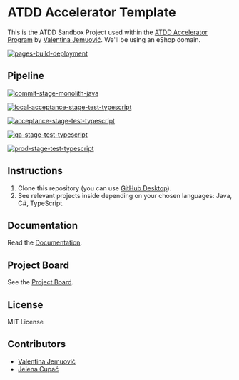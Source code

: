 # ATDD Accelerator Template

This is the ATDD Sandbox Project used within the [ATDD Accelerator Program](https://atdd-accelerator.optivem.com/) by [Valentina Jemuović](https://www.linkedin.com/in/valentinajemuovic/). We'll be using an eShop domain.

[![pages-build-deployment](https://github.com/valentinajemuovic/repo-66eede85-90a1-4c98-838d-48299c1bf485/actions/workflows/pages/pages-build-deployment/badge.svg)](https://github.com/valentinajemuovic/repo-66eede85-90a1-4c98-838d-48299c1bf485/actions/workflows/pages/pages-build-deployment)

## Pipeline

[![commit-stage-monolith-java](https://github.com/valentinajemuovic/repo-66eede85-90a1-4c98-838d-48299c1bf485/actions/workflows/commit-stage-monolith-java.yml/badge.svg)](https://github.com/valentinajemuovic/repo-66eede85-90a1-4c98-838d-48299c1bf485/actions/workflows/commit-stage-monolith-java.yml)

[![local-acceptance-stage-test-typescript](https://github.com/valentinajemuovic/repo-66eede85-90a1-4c98-838d-48299c1bf485/actions/workflows/local-acceptance-stage-test-typescript.yml/badge.svg)](https://github.com/valentinajemuovic/repo-66eede85-90a1-4c98-838d-48299c1bf485/actions/workflows/local-acceptance-stage-test-typescript.yml)

[![acceptance-stage-test-typescript](https://github.com/valentinajemuovic/repo-66eede85-90a1-4c98-838d-48299c1bf485/actions/workflows/acceptance-stage-test-typescript.yml/badge.svg)](https://github.com/valentinajemuovic/repo-66eede85-90a1-4c98-838d-48299c1bf485/actions/workflows/acceptance-stage-test-typescript.yml)

[![qa-stage-test-typescript](https://github.com/valentinajemuovic/repo-66eede85-90a1-4c98-838d-48299c1bf485/actions/workflows/qa-stage-test-typescript.yml/badge.svg)](https://github.com/valentinajemuovic/repo-66eede85-90a1-4c98-838d-48299c1bf485/actions/workflows/qa-stage-test-typescript.yml)

[![prod-stage-test-typescript](https://github.com/valentinajemuovic/repo-66eede85-90a1-4c98-838d-48299c1bf485/actions/workflows/prod-stage-test-typescript.yml/badge.svg)](https://github.com/valentinajemuovic/repo-66eede85-90a1-4c98-838d-48299c1bf485/actions/workflows/prod-stage-test-typescript.yml)

## Instructions

1. Clone this repository (you can use [GitHub Desktop](https://desktop.github.com/download/)).
2. See relevant projects inside depending on your chosen languages: Java, C#, TypeScript.

## Documentation

Read the [Documentation](https://optivem.github.io/atdd-accelerator-template/).

## Project Board

See the [Project Board](https://github.com/orgs/optivem/projects/3/views/1).

## License

MIT License

## Contributors

- [Valentina Jemuović](https://www.linkedin.com/in/valentinajemuovic/)
- [Jelena Cupać](https://www.linkedin.com/in/jelenacupac/)
